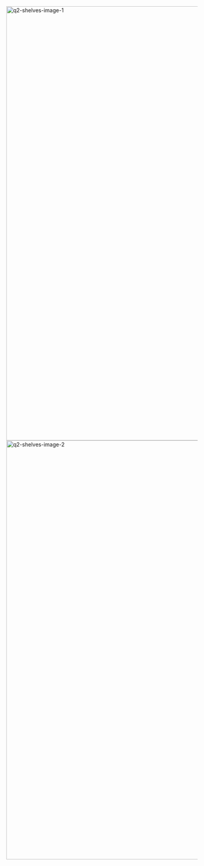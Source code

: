 <img width="1144" alt="q2-shelves-image-1" src="https://github.com/shaheer100/Algorithm-Design-and-Data-Abstraction/assets/132164680/ea961fa3-059c-4c4a-b670-2516be2762c7">
<img width="1104" alt="q2-shelves-image-2" src="https://github.com/shaheer100/Algorithm-Design-and-Data-Abstraction/assets/132164680/8f0ab024-1e18-4249-97b6-51d2f6fce6ce">
